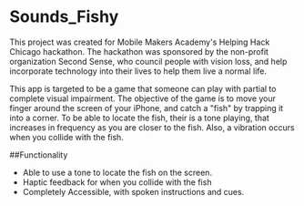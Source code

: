 # Sounds_Fishy
This project was created for Mobile Makers Academy's Helping Hack Chicago hackathon. The hackathon was sponsored by the 
non-profit organization Second Sense, who council people with vision loss, and help incorporate technology into their lives 
to help them live a normal life. 

This app is targeted to be a game that someone can play with partial to complete visual impairment. The objective of the game 
is to move your finger around the screen of your iPhone, and catch a "fish" by trapping it into a corner. To be able to locate
the fish, their is a tone playing, that increases in frequency as you are closer to the fish. Also, a vibration occurs when 
you collide with the fish.

##Functionality
* Able to use a tone to locate the fish on the screen.
* Haptic feedback for when you collide with the fish
* Completely Accessible, with spoken instructions and cues. 
